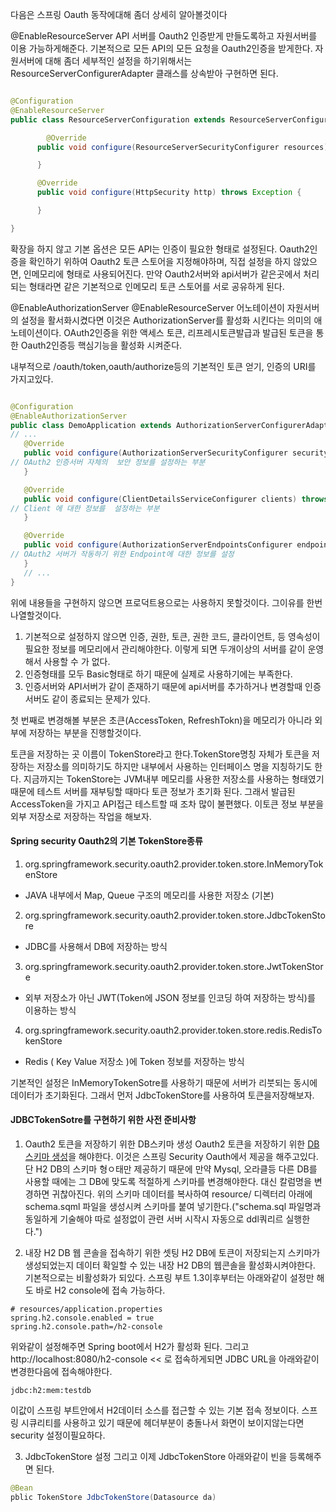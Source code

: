 다음은 스프링 Oauth 동작에대해 좀더 상세히 알아볼것이다

@EnableResourceServer
API 서버를 Oauth2 인증받게 만들도록하고 자원서버를 이용 가능하게해준다. 기본적으로 모든 API의 모든 요청을 Oauth2인증을 받게한다. 자원서버에 대해 좀더 세부적인 설정을 하기위해서는 ResourceServerConfigurerAdapter 클래스를 상속받아 구현하면 된다.


```java

@Configuration
@EnableResourceServer
public class ResourceServerConfiguration extends ResourceServerConfigurerAdapter {

        @Override
      public void configure(ResourceServerSecurityConfigurer resources) {

      }

      @Override
      public void configure(HttpSecurity http) throws Exception {

      }

}
```
확장을 하지 않고 기본 옵션은 모든 API는 인증이 필요한 형태로 설정된다. Oauth2인증을 확인하기 위하여 Oauth2 토큰 스토어을 지정해야하며, 직접 설정을 하지 않았으면, 인메모리에 형태로 사용되어진다. 만약 Oauth2서버와 api서버가 같은곳에서  처리되는 형태라면 같은 기본적으로 인메모리 토큰 스토어를 서로 공유하게 된다.


@EnableAuthorizationServer
@EnableResourceServer 어노테이션이 자원서버의 설정을 활서화시켰다면 이것은 AuthorizationServer를 활성화 시킨다는 의미의 애노테이션이다. OAuth2인증을 위한 액세스 토큰, 리프레시토큰발급과 발급된 토큰을 통한 Oauth2인증등 핵심기능을 활성화 시켜준다.

내부적으로 /oauth/token,oauth/authorize등의 기본적인 토큰 얻기, 인증의 URI를 가지고있다.

```java

@Configuration
@EnableAuthorizationServer
public class DemoApplication extends AuthorizationServerConfigurerAdapter {
// ...
   @Override
   public void configure(AuthorizationServerSecurityConfigurer security) throws Exception {
// OAuth2 인증서버 자체의  보안 정보를 설정하는 부분
   }

   @Override
   public void configure(ClientDetailsServiceConfigurer clients) throws Exception {
// Client 에 대한 정보를  설정하는 부분
   }

   @Override
   public void configure(AuthorizationServerEndpointsConfigurer endpoints) throws Exception {
// OAuth2 서버가 작동하기 위한 Endpoint에 대한 정보를 설정
   }
   // ...
}
```

위에 내용들을 구현하지 않으면 프로덕트용으로는 사용하지 못할것이다. 그이유를 한번나열할것이다.
1. 기본적으로 설정하지 않으면 인증, 권한, 토큰, 권한 코드, 클라이언트, 등 영속성이 필요한 정보를 메모리에서 관리해야한다. 이렇게 되면 두개이상의 서버를 같이 운영해서 사용할 수 가 없다.
2. 인증형태를 모두 Basic형태로 하기 때문에 실제로 사용하기에는 부족한다.
3. 인증서버와 API서버가 같이 존재하기 때문에 api서버를 추가하거나 변경할때 인증서버도 같이 종료되는 문제가 있다.

첫 번째로 변경해볼 부분은 초큰(AccessToken, RefreshTokn)을 메모리가 아니라 외부에 저장하는 부분을 진행할것이다.

토큰을 저장하는 곳 이름이 TokenStore라고 한다.TokenStore명칭 자체가 토큰을 저장하는 저장소를 의미하기도 하지만 내부에서 사용하는 인터페이스 명을 지칭하기도 한다. 지금까지는 TokenStore는 JVM내부 메모리를 사용한 저장소를 사용하는 형태였기때문에 테스트 서버를 재부팅할 때마다 토큰 정보가 초기화 된다. 그래서 발급된 AccessToken을 가지고 API접근 테스트할 때 조차 많이 불편했다. 이토큰 정보 부분을 외부 저장소로 저장하는 작업을 해보자.

#### Spring security Oauth2의 기본 TokenStore종류
1. org.springframework.security.oauth2.provider.token.store.InMemoryTokenStore
- JAVA 내부에서 Map, Queue 구조의 메모리를 사용한 저장소 (기본)

2. org.springframework.security.oauth2.provider.token.store.JdbcTokenStore
- JDBC를 사용해서 DB에 저장하는 방식

3. org.springframework.security.oauth2.provider.token.store.JwtTokenStore
- 외부 저장소가 아닌 JWT(Token에 JSON 정보를 인코딩 하여 저장하는 방식)를 이용하는 방식

4. org.springframework.security.oauth2.provider.token.store.redis.RedisTokenStore
- Redis ( Key Value 저장소 )에 Token 정보를 저장하는 방식

기본적인 설정은 InMemoryTokenSotre를 사용하기 때문에 서버가 리붓되는 동시에 데이터가 초기화된다. 그래서 먼저 JdbcTokenStore를 사용하여 토큰을저장해보자. 

#### JDBCTokenSotre를 구현하기 위한 사전 준비사항
1. Oauth2 토큰을 저장하기 위한 DB스키마 생성
Oauth2 토큰을 저장하기 위한 [DB스키마 생성](https://github.com/spring-projects/spring-security-oauth/blob/master/spring-security-oauth2/src/test/resources/schema.sql)을 해야한다. 이것은 스프링 Security Oauth에서 제공을 해주고있다. 단 H2 DB의 스키마 형ㅇ태만 제공하기 때문에 만약 Mysql, 오라클등 다른 DB를 사용할 때에는 그 DB에 맞도록 적절하게 스키마를 변경해야한다. 대신 칼럼명을 변경하면 귀찮아진다. 위의 스키마 데이터를 복사하여 resource/ 디렉터리 아래에 schema.sqml 파일을 생성시켜 스키마를 붙여 넣기한다.("schema.sql 파일명과 동일하게 기술해야 따로 설정없이 관련 서버 시작시 자동으로 ddl쿼리르 실행한다.")

2. 내장 H2 DB 웹 콘솔을 접속하기 위한 셋팅
H2 DB에 토큰이 저장되는지 스키마가 생성되었는지 데이터 확일할 수 있는 내장 H2 DB의 웹콘솔을 활성화시켜야한다. 기본적으로는 비활성화가 되있다. 스프링 부트 1.3이후부터는 아래와같이 설정만 해도 바로 H2 console에 접속 가능하다.
```
# resources/application.properties
spring.h2.console.enabled = true
spring.h2.console.path=/h2-console
```
위와같이 설정해주면 Spring boot에서 H2가 활성화 된다. 그리고 http://localhost:8080/h2-console << 로 접속하게되면 JDBC URL을 아래와같이 변경한다음에 접속해야한다.
```
jdbc:h2:mem:testdb
```
이값이 스프링 부트안에서 H2데이터 소스를 접근할 수 있는 기본 접속 정보이다. 스프링 시큐리티를 사용하고 있기 때문에 헤더부분이 충돌나서 화면이 보이지않는다면 security 설정이필요하다.


3. JdbcTokenStore 설정
그리고 이제 JdbcTokenStore 아래와같이 빈을 등록해주면 된다.
```java
@Bean
pblic TokenStore JdbcTokenStore(Datasource da)
```

